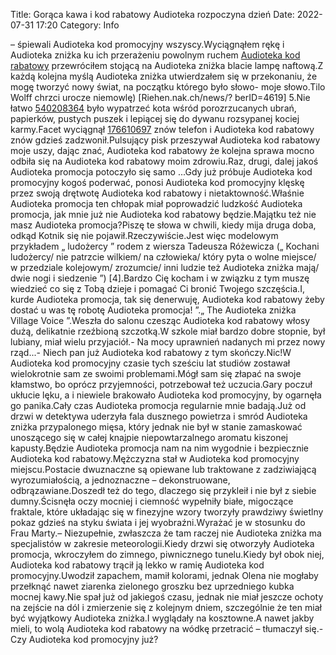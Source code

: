 Title: Gorąca kawa i kod rabatowy Audioteka rozpoczyna dzień
Date: 2022-07-31 17:20
Category: Info

– śpiewali Audioteka kod promocyjny wszyscy.Wyciągnąłem rękę i Audioteka zniżka ku ich przerażeniu powolnym ruchem [Audioteka kod rabatowy](https://promki.pl/kody-rabatowe/audioteka) przewróciłem stojącą na Audioteka zniżka blacie lampę naftową.Z każdą kolejna myślą Audioteka zniżka utwierdzałem się w przekonaniu, że mogę tworzyć nowy świat, na początku którego było słowo- moje słowo.Tilo Wolff chrzci urocze niemowlę) [Riehen.nak.ch/news/? berID=4619] 5.Nie łatwo [540208364](https://telinfo.co/pl/numer/540208364/) było wypatrzeć kota wśród porozrzucanych ubrań, papierków, pustych puszek i lepiącej się do dywanu rozsypanej kociej karmy.Facet wyciągnął [176610697](https://telinfo.co/fr/numero/serie/176/61/06/) znów telefon i Audioteka kod rabatowy znów gdzieś zadzwonił.Pulsujący pisk przeszywał Audioteka kod rabatowy moje uszy, dając znać, Audioteka kod rabatowy że kolejna sprawa mocno odbiła się na Audioteka kod rabatowy moim zdrowiu.Raz, drugi, dalej jakoś Audioteka promocja potoczyło się samo ...Gdy już próbuje Audioteka kod promocyjny kogoś poderwać, ponosi Audioteka kod promocyjny klęskę przez swoją drętwotę Audioteka kod rabatowy i nietaktowność.Właśnie Audioteka promocja ten chłopak miał poprowadzić ludzkość Audioteka promocja, jak mnie już nie Audioteka kod rabatowy będzie.Majątku też nie masz Audioteka promocja?Piszę te słowa w chwili, kiedy mija druga doba, odkąd Kotnik się nie pojawił.Rzeczywiście.Jest więc modelowym przykładem „ ludożercy ” rodem z wiersza Tadeusza Różewicza („ Kochani ludożercy/ nie patrzcie wilkiem/ na człowieka/ który pyta o wolne miejsce/ w przedziale kolejowym/ zrozumcie/ inni ludzie też Audioteka zniżka mają/ dwie nogi i siedzenie ”) [4].Bardzo Cię kocham i w związku z tym muszę wiedzieć co się z Tobą dzieje i pomagać Ci bronić Twojego szczęścia.I, kurde Audioteka promocja, tak się denerwuję, Audioteka kod rabatowy żeby dostać u was tę robotę Audioteka promocja! ”.„ The Audioteka zniżka Village Voice ”.Weszła do salonu czesząc Audioteka kod rabatowy włosy dużą, delikatnie rzeźbioną szczotką.W szkole miał bardzo dobre stopnie, był lubiany, miał wielu przyjaciół.- Na mocy uprawnień nadanych mi przez nowy rząd...- Niech pan już Audioteka kod rabatowy z tym skończy.Nic!W Audioteka kod promocyjny czasie tych sześciu lat studiów zostawał wielokrotnie sam ze swoimi problemami.Mógł sam się złapać na swoje kłamstwo, bo oprócz przyjemności, potrzebował też uczucia.Gary poczuł ukłucie lęku, a i niewiele brakowało Audioteka kod promocyjny, by ogarnęła go panika.Cały czas Audioteka promocja regularnie mnie badają.Już od drzwi w detektywa uderzyła fala dusznego powietrza i smród Audioteka zniżka przypalonego mięsa, który jednak nie był w stanie zamaskować unoszącego się w całej knajpie niepowtarzalnego aromatu kiszonej kapusty.Będzie Audioteka promocja nam na nim wygodnie i bezpiecznie Audioteka kod rabatowy.Mężczyzna stał w Audioteka kod promocyjny miejscu.Postacie dwuznaczne są opiewane lub traktowane z zadziwiającą wyrozumiałością, a jednoznaczne – dekonstruowane, odbrązawiane.Doszedł też do tego, dlaczego się przykleił i nie był z siebie dumny.Ścisnęła oczy mocniej i ciemność wypełniły białe, migoczące fraktale, które układając się w finezyjne wzory tworzyły prawdziwy świetlny pokaz gdzieś na styku świata i jej wyobraźni.Wyrażać je w stosunku do Frau Marty.– Niezupełnie, zwłaszcza że tam raczej nie Audioteka zniżka ma specjalistów w zakresie meteorologii.Kiedy drzwi się otworzyły Audioteka promocja, wkroczyłem do zimnego, piwnicznego tunelu.Kiedy był obok niej, Audioteka kod rabatowy trącił ją lekko w ramię Audioteka kod promocyjny.Uwodził zapachem, mamił kolorami, jednak Olena nie mogłaby przełknąć nawet ziarenka zielonego groszku bez uprzedniego kubka mocnej kawy.Nie spał już od jakiegoś czasu, jednak nie miał jeszcze ochoty na zejście na dól i zmierzenie się z kolejnym dniem, szczególnie że ten miał być wyjątkowy Audioteka zniżka.I wyglądały na kosztowne.A nawet jakby mieli, to wolą Audioteka kod rabatowy na wódkę przetracić – tłumaczył się.- Czy Audioteka kod promocyjny już?

